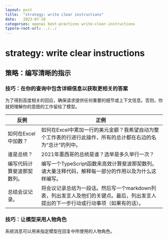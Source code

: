 ```yaml
---
layout: post
title:  "strategy: write clear instructions"
date:   2023-07-10
categories: openai best-practices write-clear-instructions
typora-root-url: ../../
---
```


# strategy: write clear instructions

## 策略：编写清晰的指示 

### 技巧：在你的查询中包含详细信息以获取更相关的答案 

​	为了得到高度相关的回应，确保请求提供任何重要的细节或上下文信息。否则，你就把理解你的意图的工作留给了模型。

| 反例                       | 正例                                                         |
| -------------------------- | ------------------------------------------------------------ |
| 如何在Excel中加数？        | 如何在Excel中累加一行的美元金额？我希望自动为整个工作表的行进行此操作，所有的总计都在右边的名为“总计”的列中。 |
| 谁是总统？                 | 2021年墨西哥的总统是谁？选举是多久举行一次？                 |
| 编写代码计算斐波那契数列。 | 编写一个TypeScript函数来高效计算斐波那契数列。请大量注释代码，解释每一部分的作用以及为什么这样编写。 |
| 总结会议记录。             | 将会议记录总结为一段话。然后写一个markdown列表，列出发言人及他们的关键点。最后，列出发言人提出的下一步行动或行动事项（如果有的话）。 |

### 技巧：让模型采用人物角色 

系统消息可以用来指定模型在回复中所使用的人物角色。

